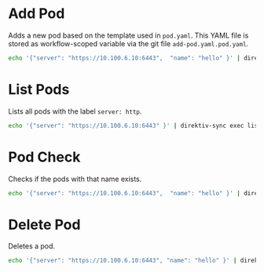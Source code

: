 # Add Pod

Adds a new pod based on the template used in `pod.yaml`. This YAML file is stored as workflow-scoped variable via the git file `add-pod.yaml.pod.yaml`.

```sh
echo '{"server": "https://10.100.6.10:6443",  "name": "hello" }' | direktiv-sync exec add-pod.yaml
```

# List Pods

Lists all pods with the label `server: http`.

```sh
echo '{"server": "https://10.100.6.10:6443" }' | direktiv-sync exec list-pods.yaml
```

# Pod Check

Checks if the pods with that name exists.

```sh
echo '{"server": "https://10.100.6.10:6443",  "name": "hello" }' | direktiv-sync exec exists-pod.yaml
```

# Delete Pod

Deletes a pod.

```sh
echo '{"server": "https://10.100.6.10:6443", "name": "hello" }' | direktiv-sync exec delete-pod.yaml
```
